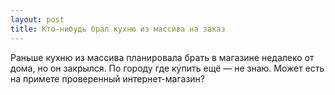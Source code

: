 ```yaml
---
layout: post 
title: Кто-нибудь брал кухню из массива на заказ 
--- 
```

Раньше кухню из массива планировала брать в магазине недалеко от дома, но он закрылся. По городу где купить ещё — не знаю. Может есть на примете проверенный интернет-магазин?
